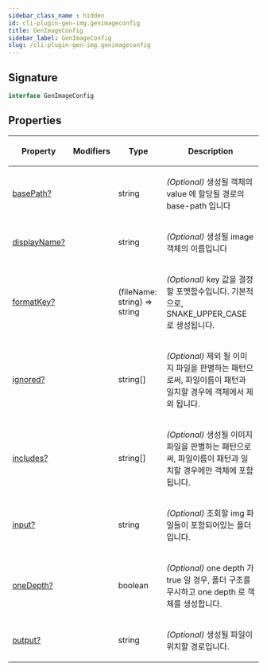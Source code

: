 ```yaml
---
sidebar_class_name : hidden
id: cli-plugin-gen-img.genimageconfig
title: GenImageConfig
sidebar_label: GenImageConfig
slug: /cli-plugin-gen-img.genimageconfig
---
```






## Signature

```typescript
interface GenImageConfig 
```

## Properties

<table><thead><tr><th>

Property


</th><th>

Modifiers


</th><th>

Type


</th><th>

Description


</th></tr></thead>
<tbody><tr><td>

[basePath?](./cli-plugin-gen-img.genimageconfig.basepath)


</td><td>


</td><td>

string


</td><td>

_(Optional)_ 생성될 객체의 value 에 할당될 경로의 base-path 입니다


</td></tr>
<tr><td>

[displayName?](./cli-plugin-gen-img.genimageconfig.displayname)


</td><td>


</td><td>

string


</td><td>

_(Optional)_ 생성될 image 객체의 이름입니다


</td></tr>
<tr><td>

[formatKey?](./cli-plugin-gen-img.genimageconfig.formatkey)


</td><td>


</td><td>

(fileName: string) =&gt; string


</td><td>

_(Optional)_ key 값을 결정할 포멧함수입니다. 기본적으로, SNAKE_UPPER_CASE 로 생성됩니다.


</td></tr>
<tr><td>

[ignored?](./cli-plugin-gen-img.genimageconfig.ignored)


</td><td>


</td><td>

string[]


</td><td>

_(Optional)_ 제외 될 이미지 파일을 판별하는 패턴으로써, 파일이름이 패턴과 일치할 경우에 객체에서 제외 됩니다.


</td></tr>
<tr><td>

[includes?](./cli-plugin-gen-img.genimageconfig.includes)


</td><td>


</td><td>

string[]


</td><td>

_(Optional)_ 생성될 이미지 파일을 판별하는 패턴으로써, 파일이름이 패턴과 일치할 경우에만 객체에 포함됩니다.


</td></tr>
<tr><td>

[input?](./cli-plugin-gen-img.genimageconfig.input)


</td><td>


</td><td>

string


</td><td>

_(Optional)_ 조회할 img 파일들이 포함되어있는 폴더 입니다.


</td></tr>
<tr><td>

[oneDepth?](./cli-plugin-gen-img.genimageconfig.onedepth)


</td><td>


</td><td>

boolean


</td><td>

_(Optional)_ one depth 가 true 일 경우, 폴더 구조를 무시하고 one depth 로 객체를 생성합니다.


</td></tr>
<tr><td>

[output?](./cli-plugin-gen-img.genimageconfig.output)


</td><td>


</td><td>

string


</td><td>

_(Optional)_ 생성될 파일이 위치할 경로입니다.


</td></tr>
</tbody></table>
